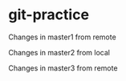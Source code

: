 # git-practice

Changes in master1 from remote

Changes in master2 from local

Changes in master3 from remote

